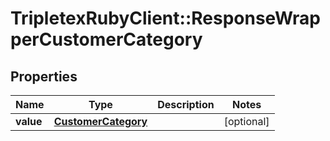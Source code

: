 # TripletexRubyClient::ResponseWrapperCustomerCategory

## Properties
Name | Type | Description | Notes
------------ | ------------- | ------------- | -------------
**value** | [**CustomerCategory**](CustomerCategory.md) |  | [optional] 


